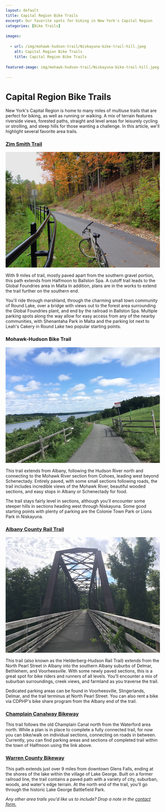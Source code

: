 ```yaml
---
layout: default
title: Capital Region Bike Trails 
excerpt: Our favorite spots for biking in New York's Capital Region
categories: [Bike Trails]

images:

  - url: /img/mohawk-hudson-trail/Niskayuna-bike-trail-hill.jpeg
    alt: Capital Region Bike Trails 
    title: Capital Region Bike Trails 
    
featured-image: img/mohawk-hudson-trail/Niskayuna-bike-trail-hill.jpeg

---
```

 
<h1>Capital Region Bike Trails</h1>

<p>New York's Capital Region is home to many miles of multiuse trails that are perfect for biking, as well as running or walking. A mix of terrain features riverside views, forested paths, straight and level areas for leisurely cycling or strolling, and steep hills for those wanting a challenge. In this article, we'll highlight several favorite area trails.</p>

<a href="http://newyorktrailheads.com/2016/04/09/Zim-Smith-Trail.html"><h3>Zim Smith Trail</h3></a>

<img class="pure-img-responsive" src="/img/zim-smith-trail/zim-smith-trail-fall.jpg" alt="Zim Smith Trail">

<p>With 9 miles of trail, mostly paved apart from the southern gravel portion, this path extends from Halfmoon to Ballston Spa. A cutoff trail leads to the Global Foundries area in Malta In addition, plans are in the works to extend the trail further on the southern end.</p> 

<p>You'll ride through marshland, through the charming small town community of Round Lake, over a bridge with views out to the forest area surrounding the Global Foundries plant, and end by the railroad in Ballston Spa. Multiple parking spots along the way allow for easy access from any of the nearby communities, with Shenantaha Park in Malta and the parking lot next to Leah's Cakery in Round Lake two popular starting points.</p>

<h3>Mohawk-Hudson Bike Trail</h3>

<a href="http://newyorktrailheads.com/2016/06/04/Mohawk-Hudson-Bike-Hike-Trail.html"><img class="pure-img-responsive" src="/img/mohawk-hudson-trail/Niskayuna-bike-trail-hill.jpeg" alt="Mohawk-Hudson Bike Trail"></a>

<p>This trail extends from Albany, following the Hudson River north and connecting to the Mohawk River section from Cohoes, leading west beyond Schenectady. Entirely paved, with some small sections following roads, the trail includes incredible views of the Mohawk River, beautiful wooded sections, and easy stops in Albany or Schenectady for food.</p> 

<p>The trail stays fairly level in sections, although you'll encounter some steeper hills in sections heading west through Niskayuna. Some good starting points with plenty of parking are the Colonie Town Park or Lions Park in Niskayuna.</p>

<a href="http://newyorktrailheads.com/2018/07/22/Albany-County-Rail-Trail.html"><h3>Albany County Rail Trail</h3></a>

<img class="pure-img-responsive" src="/img/albany-county-rail-trail/bridge.jpg" alt="Albany County Rail Trail">

<p>This trail (also known as the Helderberg-Hudson Rail Trail) extends from the North Pearl Street in Albany into the southern Albany suburbs of Delmar, Bethlehem, and Voorheesville. With some newly paved sections, this is a great spot for bike riders and runners of all levels. You'll encounter a mix of suburban surroundings, creek views, and farmland as you traverse the trail.</p>

<p>Dedicated parking areas can be found in Voorheesville, Slingerlands, Delmar, and the trail terminus at North Pearl Street. You can also rent a bike via CDPHP's bike share program from the Albany end of the trail.</p>

<h3><a href="https://www.townofhalfmoon-ny.gov/parks-department/pages/champlain-canal-trail">Champlain Canalway Bikeway</a></h3>

<p>This trail follows the old Champlain Canal north from the Waterford area north. While a plan is in place to complete a fully connected trail, for now you can bike/walk on individual sections, connecting on roads in between. Currently, you can find parking areas and sections of completed trail within the town of Halfmoon using the link above.</p>

<h3><a href="http://www.warrencountydpw.com/parks_rec07/Bikeway.htm">Warren County Bikeway</a></h3>

<p>This path extends just over 9 miles from downtown Glens Falls, ending at the shores of the lake within the village of Lake George. Built on a former railroad line, the trail contains a paved path with a variety of city, suburban, woods, and water's edge terrain. At the north end of the trail, you'll go through the historic Lake George Battlefield Park.</p>

<p><i>Any other area trails you'd like us to include? Drop a note in the <a href="http://newyorktrailheads.com/contact.html">contact form.</a></i></p>




